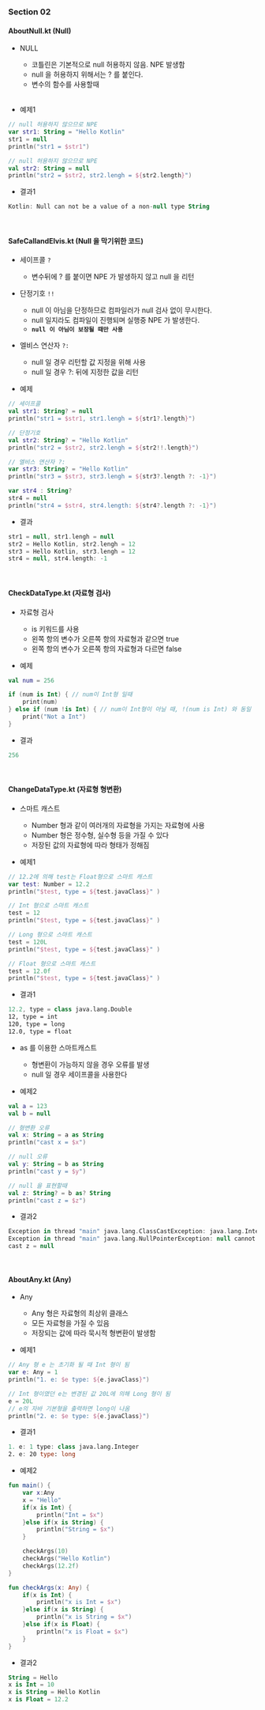 ### Section 02

#### AboutNull.kt (Null)

- NULL
    - 코틀린은 기본적으로 null 허용하지 않음. NPE 발생함
    - null 을 허용하지 위해서는 ? 를 붙인다.
    - 변수의 함수를 사용할때
    
    <br>
            
- 예제1
~~~ kotlin
// null 허용하지 않으므로 NPE
var str1: String = "Hello Kotlin"
str1 = null
println("str1 = $str1")

// null 허용하지 않으므로 NPE
val str2: String = null
println("str2 = $str2, str2.lengh = ${str2.length}")
~~~
- 결과1
~~~ kotlin
Kotlin: Null can not be a value of a non-null type String
~~~

<br>

#### SafeCallandElvis.kt (Null 을 막기위한 코드) 

- 세이프콜 `?`
    - 변수뒤에 ? 를 붙이면 NPE 가 발생하지 않고 null 을 리턴  
    
- 단정기호 `!!`
    - null 이 아님을 단정하므로 컴파일러가 null 검사 없이 무시한다.
    - null 일지라도 컴파일이 진행되며 실행중 NPE 가 발생한다.
    - **`null 이 아님이 보장될 때만 사용`**  
    
- 엘비스 연산자 `?:`
    - null 일 경우 리턴할 값 지정을 위해 사용
    - null 일 경우 ?: 뒤에 지정한 값을 리턴
    
    
- 예제
~~~ kotlin
// 세이프콜
val str1: String? = null
println("str1 = $str1, str1.lengh = ${str1?.length}")

// 단정기호
val str2: String? = "Hello Kotlin"
println("str2 = $str2, str2.lengh = ${str2!!.length}")

// 엘비스 연산자 ?:
var str3: String? = "Hello Kotlin"
println("str3 = $str3, str3.lengh = ${str3?.length ?: -1}")

var str4 : String?
str4 = null
println("str4 = $str4, str4.length: ${str4?.length ?: -1}")
~~~
- 결과
~~~ kotlin
str1 = null, str1.lengh = null
str2 = Hello Kotlin, str2.lengh = 12
str3 = Hello Kotlin, str3.lengh = 12
str4 = null, str4.length: -1
~~~



<br>

#### CheckDataType.kt (자료형 검사) 
- 자료형 검사
    - is 키워드를 사용
    - 왼쪽 항의 변수가 오른쪽 항의 자료형과 같으면 true
    - 왼쪽 항의 변수가 오른쪽 항의 자료형과 다르면 false  
    
- 예제
~~~ kotlin
val num = 256

if (num is Int) { // num이 Int형 일때
    print(num)
} else if (num !is Int) { // num이 Int형이 아닐 때, !(num is Int) 와 동일
    print("Not a Int")
}
~~~
- 결과
~~~ kotlin
256
~~~

<br>

#### ChangeDataType.kt (자료형 형변환) 
- 스마트 캐스트
    - Number 형과 같이 여러개의 자료형을 가지는 자료형에 사용
    - Number 형은 정수형, 실수형 등을 가질 수 있다
    - 저장된 값의 자료형에 따라 형태가 정해짐
    
- 예제1
~~~ kotlin
// 12.2에 의해 test는 Float형으로 스마트 캐스트
var test: Number = 12.2
println("$test, type = ${test.javaClass}" )

// Int 형으로 스마트 캐스트
test = 12
println("$test, type = ${test.javaClass}" )

// Long 형으로 스마트 캐스트
test = 120L
println("$test, type = ${test.javaClass}" )

// Float 형으로 스마트 캐스트
test = 12.0f
println("$test, type = ${test.javaClass}" )
~~~

- 결과1
~~~ kotlin
12.2, type = class java.lang.Double
12, type = int
120, type = long
12.0, type = float
~~~

- as 를 이용한 스마트캐스트
    - 형변환이 가능하지 않을 경우 오류를 발생
    - null 일 경우 세이프콜을 사용한다

- 예제2
~~~ kotlin
val a = 123
val b = null

// 형변환 오류
val x: String = a as String
println("cast x = $x")

// null 오류
val y: String = b as String
println("cast y = $y")

// null 을 표현할때 
val z: String? = b as? String
println("cast z = $z")
~~~

- 결과2
~~~ kotlin
Exception in thread "main" java.lang.ClassCastException: java.lang.Integer cannot be cast to java.lang.String
Exception in thread "main" java.lang.NullPointerException: null cannot be cast to non-null type kotlin.String
cast z = null
~~~

<br>

#### AboutAny.kt (Any) 

- Any 
    - Any 형은 자료형의 최상위 클래스
    - 모든 자료형을 가질 수 있음
    - 저장되는 값에 따라 묵시적 형변환이 발생함
    
- 예제1
~~~ kotlin
// Any 형 e 는 초기화 될 때 Int 형이 됨
var e: Any = 1
println("1. e: $e type: ${e.javaClass}")

// Int 형이였던 e는 변경된 값 20L에 의해 Long 형이 됨
e = 20L
// e의 자바 기본형을 출력하면 long이 나옴
println("2. e: $e type: ${e.javaClass}")
~~~
- 결과1
~~~ kotlin
1. e: 1 type: class java.lang.Integer
2. e: 20 type: long
~~~


- 예제2
~~~ kotlin
fun main() {
    var x:Any
    x = "Hello"
    if(x is Int) {
        println("Int = $x")
    }else if(x is String) {
        println("String = $x")
    }

    checkArgs(10)
    checkArgs("Hello Kotlin")
    checkArgs(12.2f)
}

fun checkArgs(x: Any) {
    if(x is Int) {
        println("x is Int = $x")
    }else if(x is String) {
        println("x is String = $x")
    }else if(x is Float) {
        println("x is Float = $x")
    }
}
~~~

- 결과2
~~~ kotlin
String = Hello
x is Int = 10
x is String = Hello Kotlin
x is Float = 12.2
~~~